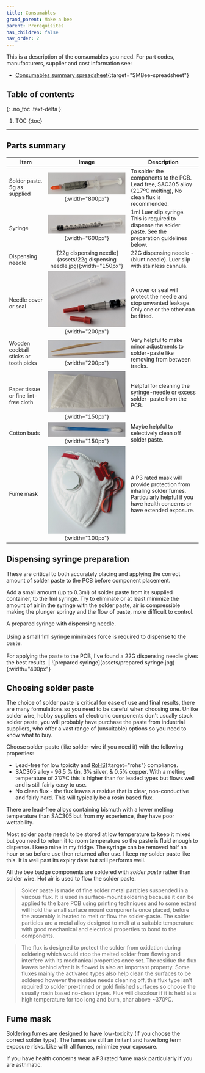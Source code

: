 ```yaml
---
title: Consumables
grand_parent: Make a bee
parent: Prerequisites
has_children: false
nav_order: 2
---
```

This is a description of the consumables you need. For part codes, manufacturers, supplier and cost information see:

* [Consumables summary spreadsheet](
https://docs.google.com/spreadsheets/d/1pC-4M-7qa12mT0QL2S9FdDb4QyRmq4kYofQHElQal1s/edit#gid=574478259){:target="SMBee-spreadsheet"}

## Table of contents
{: .no_toc .text-delta }

1. TOC
{:toc}
---

## Parts summary

| Item | Image | Description
-|:-:|-
Solder paste. 5g as supplied | ![solder paste](assets/solder-paste-5g.jpg){:width="800px"} | To solder the components to the PCB. Lead free, SAC305 alloy (217ºC melting), No clean flux is recommended.
Syringe | ![1ml syringe](assets/1ml-syringe.jpg){:width="600px"} | 1ml Luer slip syringe. This is required to dispense the solder paste. See the preparation guidelines below.
Dispensing needle | ![22g dispensing needle](assets/22g dispensing needle.jpg){:width="150px"} | 22G dispensing needle - (blunt needle). Luer slip with stainless cannula.
Needle cover or seal | ![22g dispensing needle](assets/needle-seal-cap.jpg){:width="200px"} | A cover or seal will protect the needle and stop unwanted leakage. Only one or the other can be fitted.
Wooden cocktail sticks or tooth picks | ![toothpick, cocktail stick](assets/toothpick-cs.jpg){:width="200px"} | Very helpful to make minor adjustments to solder-paste like removing from between tracks.
Paper tissue or fine lint-free cloth | ![tissue](assets/tissue.jpg){:width="150px"} | Helpful for cleaning the syringe-needle or excess solder-paste from the PCB.
Cotton buds | ![cotton bud](assets/cotton-bud.jpg){:width="150px"} | Maybe helpful to selectively clean off solder paste.
Fume mask | ![P3 mask](assets/P3mask.jpg){:width="100px"} | A P3 rated mask will provide protection from inhaling solder fumes. Particularly helpful if you have health concerns or have extended exposure.

## Dispensing syringe preparation

These are critical to both accurately placing and applying the correct amount of solder paste to the PCB before component placement.

Add a small amount (up to 0.3ml) of solder paste from its supplied container, to the 1ml syringe. Try to eliminate or at least minimize the amount of air in the syringe with the solder paste, air is compressible making the plunger springy and the flow of paste, more difficult to control.

A prepared syringe with dispensing needle.<BR><BR>Using a small 1ml syringe minimizes force is required to dispense to the paste.<BR><BR>For applying the paste to the PCB, I've found a 22G dispensing needle gives the best results. | ![prepared syringe](assets/prepared syringe.jpg){:width="400px"}

## Choosing solder paste

The choice of solder paste is critical for ease of use and final results, there are many formulations so you need to be careful when choosing one. Unlike solder wire, hobby suppliers of electronic components don't usually stock solder paste, you will probably have purchase the paste from industrial suppliers, who offer a vast range of (unsuitable) options so you need to know what to buy.

Choose solder-paste (like solder-wire if you need it) with the following properties:

* Lead-free for low toxicity and [RoHS]{:target="rohs"}
compliance.
* SAC305 alloy - 96.5 % tin, 3% silver, & 0.5% copper. With a melting temperature of 217ºC this is higher than for leaded types but flows well and is still fairly easy to use.
* No clean flux - the flux leaves a residue that is clear, non-conductive and fairly hard. This will typically be a rosin based flux.

There are lead-free alloys containing bismuth with a lower melting temperature than SAC305 but from my experience, they have poor wettability.

Most solder paste needs to be stored at low temperature to keep it mixed but you need to return it to room temperature so the paste is fluid enough to dispense. I keep mine in my fridge. The syringe can be removed half an hour or so before use then returned after use. I keep my solder paste like this. It is well past its expiry date but still performs well.

All the bee badge components are soldered with *solder paste* rather than solder wire. Hot air is used to flow the solder paste.

>Solder paste is made of fine solder metal particles suspended in a viscous flux. It is used in surface-mount soldering because it can be applied to the bare PCB using printing techniques and to some extent will hold the small surface mount components once placed, before the assembly is heated to melt or flow the solder-paste. The solder particles are a metal alloy designed to melt at a suitable temperature with good mechanical and electrical properties to bond to the components.

>The flux is designed to protect the solder from oxidation during soldering which would stop the melted solder from flowing and interfere with its mechanical properties once set. The residue the flux leaves behind after it is flowed is also an important property. Some fluxes mainly the activated types also help clean the surfaces to be soldered however the residue needs cleaning off, this flux type isn't required to solder pre-tinned or gold finished surfaces so choose the usually rosin based no-clean types. Flux will discolour if it is held at a high temperature for too long and burn, char above ~370ºC.

## Fume mask

Soldering fumes are designed to have low-toxicity (if you choose the correct solder type). The fumes are still an irritant and have long term exposure risks. Like with all fumes, minimize your exposure.

If you have health concerns wear a P3 rated fume mask particularly if you are asthmatic.

[Kapton tape]: https://en.wikipedia.org/wiki/Kapton
[RoHS]: https://en.wikipedia.org/wiki/Restriction_of_Hazardous_Substances_Directive



